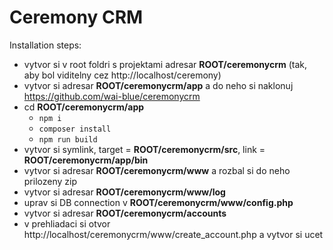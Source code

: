 # Ceremony CRM

Installation steps:

  *  vytvor si v root foldri s projektami adresar **ROOT/ceremonycrm** (tak, aby bol viditelny cez http://localhost/ceremony)
  *  vytvor si adresar **ROOT/ceremonycrm/app** a do neho si naklonuj https://github.com/wai-blue/ceremonycrm
  *  cd **ROOT/ceremonycrm/app**
      - `npm i`
      - `composer install`
      - `npm run build`
  * vytvor si symlink, target = **ROOT/ceremonycrm/src**, link = **ROOT/ceremonycrm/app/bin**
  *  vytvor si adresar **ROOT/ceremonycrm/www** a rozbal si do neho prilozeny zip
  *  vytvor si adresar **ROOT/ceremonycrm/www/log**
  *  uprav si DB connection v **ROOT/ceremonycrm/www/config.php**
  *  vytvor si adresar **ROOT/ceremonycrm/accounts**
  *  v prehliadaci si otvor http://localhost/ceremonycrm/www/create_account.php a vytvor si ucet